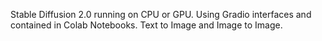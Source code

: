 Stable Diffusion 2.0 running on CPU or GPU. Using Gradio interfaces and contained in Colab Notebooks.
Text to Image and Image to Image.
